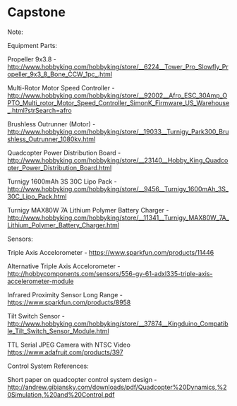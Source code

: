 # Capstone
Note:

Equipment Parts:

Propeller 9x3.8 -
http://www.hobbyking.com/hobbyking/store/__6224__Tower_Pro_Slowfly_Propeller_9x3_8_Bone_CCW_1pc_.html

Multi-Rotor Motor Speed Controller -
http://www.hobbyking.com/hobbyking/store/__92002__Afro_ESC_30Amp_OPTO_Multi_rotor_Motor_Speed_Controller_SimonK_Firmware_US_Warehouse_.html?strSearch=afro

Brushless Outrunner (Motor) -
http://www.hobbyking.com/hobbyking/store/__19033__Turnigy_Park300_Brushless_Outrunner_1080kv.html

Quadcopter Power Distribution Board -
http://www.hobbyking.com/hobbyking/store/__23140__Hobby_King_Quadcopter_Power_Distribution_Board.html

Turnigy 1600mAh 3S 30C Lipo Pack -
http://www.hobbyking.com/hobbyking/store/__9456__Turnigy_1600mAh_3S_30C_Lipo_Pack.html

Turnigy MAX80W 7A Lithium Polymer Battery Charger -
http://www.hobbyking.com/hobbyking/store/__11341__Turnigy_MAX80W_7A_Lithium_Polymer_Battery_Charger.html

Sensors:

Triple Axis Accelorometer -
https://www.sparkfun.com/products/11446

Alternative Triple Axis Accelorometer - 
http://hobbycomponents.com/sensors/556-gy-61-adxl335-triple-axis-accelerometer-module

Infrared Proximity Sensor Long Range -
https://www.sparkfun.com/products/8958

Tilt Switch Sensor -
http://www.hobbyking.com/hobbyking/store/__37874__Kingduino_Compatible_Tilt_Switch_Sensor_Module.html

TTL Serial JPEG Camera with NTSC Video
https://www.adafruit.com/products/397

Control System References:

Short paper on quadcopter control system design - http://andrew.gibiansky.com/downloads/pdf/Quadcopter%20Dynamics,%20Simulation,%20and%20Control.pdf
